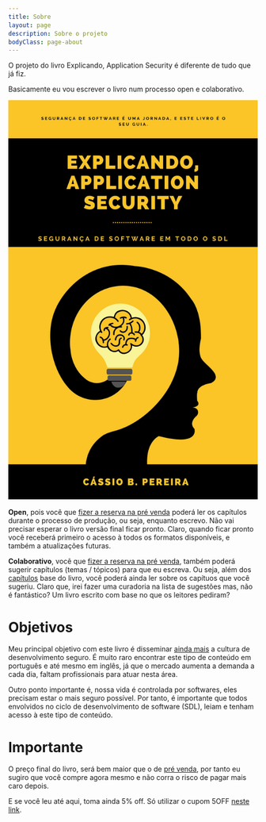 ```yaml
---
title: Sobre
layout: page
description: Sobre o projeto
bodyClass: page-about
---
```


O projeto do livro Explicando, Application Security é diferente de tudo que já fiz.

Basicamente eu vou escrever o livro num processo open e colaborativo.

![Capa](images/illustrations/capa.jpg)

**Open**, pois você que [fizer a reserva na pré venda](https://book.stripe.com/bIY4iT8h78OkbbG000) poderá ler os capítulos durante o processo de produção, ou seja, enquanto escrevo. Não vai precisar esperar o livro versão final ficar pronto. Claro, quando ficar pronto você receberá primeiro o acesso à todos os formatos disponíveis, e também a atualizações futuras.

**Colaborativo**, você que [fizer a reserva na pré venda](https://book.stripe.com/bIY4iT8h78OkbbG000), também poderá sugerir capítulos (temas / tópicos) para que eu escreva. Ou seja, além dos [capítulos](https://cassiodeveloper.com.br/livro/capitulos/) base do livro, você poderá ainda ler sobre os capítuos que você sugeriu. Claro que, irei fazer uma curadoria na lista de sugestões mas, não é fantástico? Um livro escrito com base no que os leitores pediram?

# Objetivos

Meu principal objetivo com este livro é disseminar [ainda mais](https://www.youtube.com/@CassioBatistaPereira) a cultura de desenvolvimento seguro. É muito raro encontrar este tipo de conteúdo em português e até mesmo em inglês, já que o mercado aumenta a demanda a cada dia, faltam profissionais para atuar nesta área.

Outro ponto importante é, nossa vida é controlada por softwares, eles precisam estar o mais seguro possível. Por tanto, é importante que todos envolvidos no ciclo de desenvolvimento de software (SDL), leiam e tenham acesso à este tipo de conteúdo.

# Importante

O preço final do livro, será bem maior que o de [pré venda](https://book.stripe.com/bIY4iT8h78OkbbG000), por tanto eu sugiro que você compre agora mesmo e não corra o risco de pagar mais caro depois.

E se você leu até aqui, toma ainda 5% off. Só utilizar o cupom 5OFF [neste link](https://book.stripe.com/bIY4iT8h78OkbbG000).